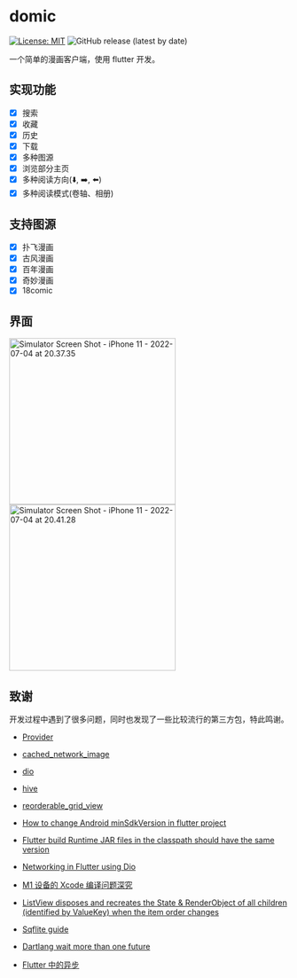 # domic

[![License: MIT](https://img.shields.io/badge/License-MIT-yellow.svg)](https://opensource.org/licenses/MIT)
![GitHub release (latest by date)](https://img.shields.io/github/v/release/r-light/domic)

一个简单的漫画客户端，使用 flutter 开发。

## 实现功能

- [x] 搜索
- [x] 收藏
- [x] 历史
- [x] 下载
- [x] 多种图源
- [x] 浏览部分主页
- [x] 多种阅读方向(:arrow_down:, :arrow_right:, :arrow_left:)
- [x] 多种阅读模式(卷轴、相册)

## 支持图源

- [x] 扑飞漫画
- [x] 古风漫画
- [x] 百年漫画
- [x] 奇妙漫画
- [x] 18comic

## 界面

<p float="left">
<img src="https://jzh-markdown-pics.oss-cn-beijing.aliyuncs.com/uPic/20220704203847%20Simulator%20Screen%20Shot%20-%20iPhone%2011%20-%202022-07-04%20at%2020.37.35.png" alt="Simulator Screen Shot - iPhone 11 - 2022-07-04 at 20.37.35"  width="300"  />
<img src="https://jzh-markdown-pics.oss-cn-beijing.aliyuncs.com/uPic/20220704204141%20Simulator%20Screen%20Shot%20-%20iPhone%2011%20-%202022-07-04%20at%2020.41.28.png" alt="Simulator Screen Shot - iPhone 11 - 2022-07-04 at 20.41.28"  width="300"  />
</p>

## 致谢

开发过程中遇到了很多问题，同时也发现了一些比较流行的第三方包，特此鸣谢。

- [Provider](https://pub.dev/packages/provider)
- [cached_network_image](https://pub.dev/packages/cached_network_image)
- [dio](https://pub.dev/packages/dio)
- [hive](https://pub.dev/packages/hive)
- [reorderable_grid_view](https://pub.dev/packages/reorderable_grid_view)

- [How to change Android minSdkVersion in flutter project](https://stackoverflow.com/questions/52060516/how-to-change-android-minsdkversion-in-flutter-project)
- [Flutter build Runtime JAR files in the classpath should have the same version](https://stackoverflow.com/questions/71347054/flutter-build-runtime-jar-files-in-the-classpath-should-have-the-same-version-t)
- [Networking in Flutter using Dio](https://www.lmlphp.com/user/16515/article/item/492232/)
- [M1 设备的 Xcode 编译问题深究](https://www.jianshu.com/p/7e9acc13cbbd)
- [ListView disposes and recreates the State & RenderObject of all children (identified by ValueKey) when the item order changes](https://github.com/flutter/flutter/issues/21023)
- [Sqflite guide](https://github.com/tekartik/sqflite/blob/master/sqflite/doc/how_to.md)
- [Dartlang wait more than one future](https://stackoverflow.com/questions/42176092/dartlang-wait-more-than-one-future)
- [Flutter 中的异步](https://juejin.cn/post/6987637272375984165#heading-6)
